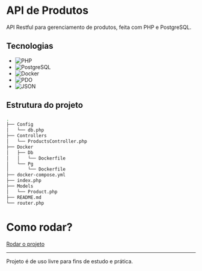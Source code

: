 # API de Produtos

API Restful para gerenciamento de produtos, feita com PHP e PostgreSQL.

## Tecnologias

- ![PHP](https://img.shields.io/badge/PHP-777BB4?style=flat&logo=php&logoColor=white)  
- ![PostgreSQL](https://img.shields.io/badge/PostgreSQL-336791?style=flat&logo=postgresql&logoColor=white)  
- ![Docker](https://img.shields.io/badge/Docker-2496ED?style=flat&logo=docker&logoColor=white)  
- ![PDO](https://img.shields.io/badge/PDO-php-internal?style=flat&color=6c6c6c&logo=php&logoColor=white)  
- ![JSON](https://img.shields.io/badge/JSON-000000?style=flat&logo=json&logoColor=white)

## Estrutura do projeto

```bash
.
├── Config
│   └── db.php
├── Controllers
│   └── ProductsController.php
├── Docker
│   ├── Db
│   │   └── Dockerfile
│   └── Pg
│       └── Dockerfile
├── docker-compose.yml
├── index.php
├── Models
│   └── Product.php
├── README.md
└── router.php
```

# Como rodar?

[Rodar o projeto](./docs/install/index.md)

---

Projeto é de uso livre para fins de estudo e prática.